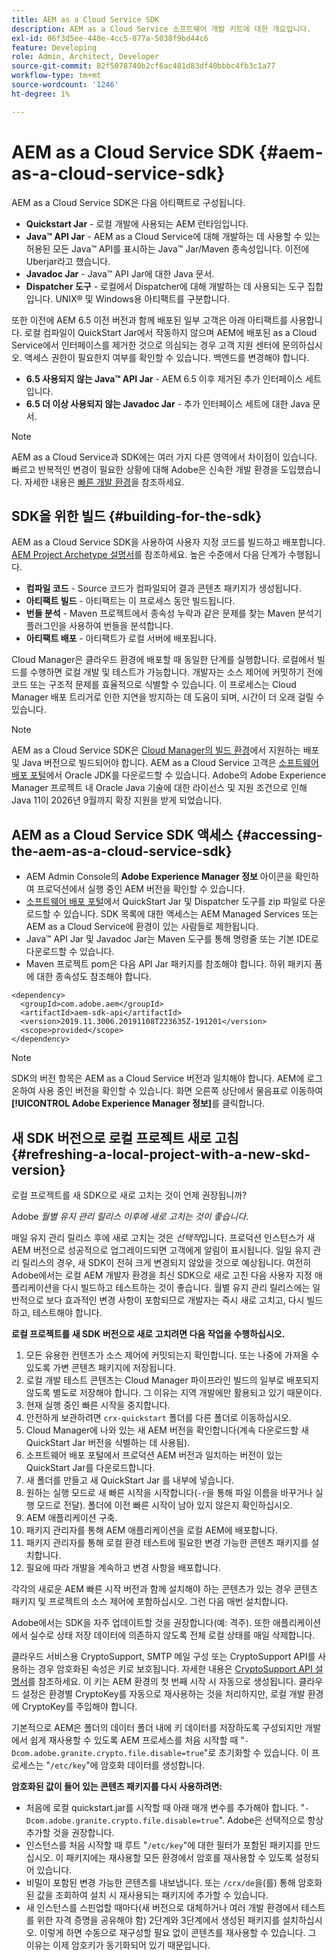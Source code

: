 ```yaml
---
title: AEM as a Cloud Service SDK
description: AEM as a Cloud Service 소프트웨어 개발 키트에 대한 개요입니다.
exl-id: 06f3d5ee-440e-4cc5-877a-5038f9bd44c6
feature: Developing
role: Admin, Architect, Developer
source-git-commit: 82f5078740b2cf6ac481d83df40bbbc4fb3c1a77
workflow-type: tm+mt
source-wordcount: '1246'
ht-degree: 1%

---
```


# AEM as a Cloud Service SDK {#aem-as-a-cloud-service-sdk}

AEM as a Cloud Service SDK은 다음 아티팩트로 구성됩니다.

* **Quickstart Jar** - 로컬 개발에 사용되는 AEM 런타임입니다.
* **Java™ API Jar** - AEM as a Cloud Service에 대해 개발하는 데 사용할 수 있는 허용된 모든 Java™ API를 표시하는 Java™ Jar/Maven 종속성입니다. 이전에 Uberjar라고 했습니다.
* **Javadoc Jar** - Java™ API Jar에 대한 Java 문서.
* **Dispatcher 도구** - 로컬에서 Dispatcher에 대해 개발하는 데 사용되는 도구 집합입니다. UNIX® 및 Windows용 아티팩트를 구분합니다.

또한 이전에 AEM 6.5 이전 버전과 함께 배포된 일부 고객은 아래 아티팩트를 사용합니다. 로컬 컴파일이 QuickStart Jar에서 작동하지 않으며 AEM에 배포된 as a Cloud Service에서 인터페이스를 제거한 것으로 의심되는 경우 고객 지원 센터에 문의하십시오. 액세스 권한이 필요한지 여부를 확인할 수 있습니다. 백엔드를 변경해야 합니다.

* **6.5 사용되지 않는 Java™ API Jar** - AEM 6.5 이후 제거된 추가 인터페이스 세트입니다.
* **6.5 더 이상 사용되지 않는 Javadoc Jar** - 추가 인터페이스 세트에 대한 Java 문서.

>[!NOTE]
> 
> AEM as a Cloud Service과 SDK에는 여러 가지 다른 영역에서 차이점이 있습니다. 빠르고 반복적인 변경이 필요한 상황에 대해 Adobe은 신속한 개발 환경을 도입했습니다. 자세한 내용은 [빠른 개발 환경](/help/implementing/developing/introduction/rapid-development-environments.md)을 참조하세요.

## SDK을 위한 빌드 {#building-for-the-sdk}

AEM as a Cloud Service SDK을 사용하여 사용자 지정 코드를 빌드하고 배포합니다. [AEM Project Archetype 설명서](https://experienceleague.adobe.com/ko/docs/experience-manager-core-components/using/developing/archetype/using)를 참조하세요. 높은 수준에서 다음 단계가 수행됩니다.

* **컴파일 코드** - Source 코드가 컴파일되어 결과 콘텐츠 패키지가 생성됩니다.
* **아티팩트 빌드** - 아티팩트는 이 프로세스 동안 빌드됩니다.
* **번들 분석** - Maven 프로젝트에서 종속성 누락과 같은 문제를 찾는 Maven 분석기 플러그인을 사용하여 번들을 분석합니다.
* **아티팩트 배포** - 아티팩트가 로컬 서버에 배포됩니다.

Cloud Manager은 클라우드 환경에 배포할 때 동일한 단계를 실행합니다. 로컬에서 빌드를 수행하면 로컬 개발 및 테스트가 가능합니다. 개발자는 소스 제어에 커밋하기 전에 코드 또는 구조적 문제를 효율적으로 식별할 수 있습니다. 이 프로세스는 Cloud Manager 배포 트리거로 인한 지연을 방지하는 데 도움이 되며, 시간이 더 오래 걸릴 수 있습니다.

>[!NOTE]
>
>AEM as a Cloud Service SDK은 [Cloud Manager의 빌드 환경](/help/implementing/cloud-manager/getting-access-to-aem-in-cloud/build-environment-details.md)에서 지원하는 배포 및 Java 버전으로 빌드되어야 합니다. AEM as a Cloud Service 고객은 [소프트웨어 배포 포털](https://experience.adobe.com/#/downloads/content/software-distribution/en/aemcloud.html)에서 Oracle JDK를 다운로드할 수 있습니다. Adobe의 Adobe Experience Manager 프로젝트 내 Oracle Java 기술에 대한 라이선스 및 지원 조건으로 인해 Java 11이 2026년 9월까지 확장 지원을 받게 되었습니다.

## AEM as a Cloud Service SDK 액세스 {#accessing-the-aem-as-a-cloud-service-sdk}

* AEM Admin Console의 **Adobe Experience Manager 정보** 아이콘을 확인하여 프로덕션에서 실행 중인 AEM 버전을 확인할 수 있습니다.
* [소프트웨어 배포 포털](https://experience.adobe.com/#/downloads/content/software-distribution/en/aemcloud.html)에서 QuickStart Jar 및 Dispatcher 도구를 zip 파일로 다운로드할 수 있습니다. SDK 목록에 대한 액세스는 AEM Managed Services 또는 AEM as a Cloud Service에 환경이 있는 사람들로 제한됩니다.
* Java™ API Jar 및 Javadoc Jar는 Maven 도구를 통해 명령줄 또는 기본 IDE로 다운로드할 수 있습니다.
* Maven 프로젝트 pom은 다음 API Jar 패키지를 참조해야 합니다. 하위 패키지 폼에 대한 종속성도 참조해야 합니다.

```
<dependency>
  <groupId>com.adobe.aem</groupId>
  <artifactId>aem-sdk-api</artifactId>
  <version>2019.11.3006.20191108T223635Z-191201</version>
  <scope>provided</scope>
</dependency>
```

>[!NOTE]
>
>SDK의 버전 항목은 AEM as a Cloud Service 버전과 일치해야 합니다. AEM에 로그온하여 사용 중인 버전을 확인할 수 있습니다. 화면 오른쪽 상단에서 물음표로 이동하여 **[!UICONTROL Adobe Experience Manager 정보]**&#x200B;를 클릭합니다.


## 새 SDK 버전으로 로컬 프로젝트 새로 고침 {#refreshing-a-local-project-with-a-new-skd-version}

로컬 프로젝트를 새 SDK으로 새로 고치는 것이 언제 권장됩니까?

Adobe *월별 유지 관리 릴리스 이후에 새로 고치는 것이 좋습니다*.

매일 유지 관리 릴리스 후에 새로 고치는 것은 *선택적*&#x200B;입니다. 프로덕션 인스턴스가 새 AEM 버전으로 성공적으로 업그레이드되면 고객에게 알림이 표시됩니다. 일일 유지 관리 릴리스의 경우, 새 SDK이 전혀 크게 변경되지 않았을 것으로 예상됩니다. 여전히 Adobe에서는 로컬 AEM 개발자 환경을 최신 SDK으로 새로 고친 다음 사용자 지정 애플리케이션을 다시 빌드하고 테스트하는 것이 좋습니다. 월별 유지 관리 릴리스에는 일반적으로 보다 효과적인 변경 사항이 포함되므로 개발자는 즉시 새로 고치고, 다시 빌드하고, 테스트해야 합니다.

**로컬 프로젝트를 새 SDK 버전으로 새로 고치려면 다음 작업을 수행하십시오.**

1. 모든 유용한 컨텐츠가 소스 제어에 커밋되는지 확인합니다. 또는 나중에 가져올 수 있도록 가변 콘텐츠 패키지에 저장됩니다.
1. 로컬 개발 테스트 콘텐츠는 Cloud Manager 파이프라인 빌드의 일부로 배포되지 않도록 별도로 저장해야 합니다. 그 이유는 지역 개발에만 활용되고 있기 때문이다.
1. 현재 실행 중인 빠른 시작을 중지합니다.
1. 안전하게 보관하려면 `crx-quickstart` 폴더를 다른 폴더로 이동하십시오.
1. Cloud Manager에 나와 있는 새 AEM 버전을 확인합니다(계속 다운로드할 새 QuickStart Jar 버전을 식별하는 데 사용됨).
1. 소프트웨어 배포 포털에서 프로덕션 AEM 버전과 일치하는 버전이 있는 QuickStart Jar를 다운로드합니다.
1. 새 폴더를 만들고 새 QuickStart Jar 를 내부에 넣습니다.
1. 원하는 실행 모드로 새 빠른 시작을 시작합니다(`-r`을 통해 파일 이름을 바꾸거나 실행 모드로 전달).
폴더에 이전 빠른 시작이 남아 있지 않은지 확인하십시오.
1. AEM 애플리케이션 구축.
1. 패키지 관리자를 통해 AEM 애플리케이션을 로컬 AEM에 배포합니다.
1. 패키지 관리자를 통해 로컬 환경 테스트에 필요한 변경 가능한 콘텐츠 패키지를 설치합니다.
1. 필요에 따라 개발을 계속하고 변경 사항을 배포합니다.

각각의 새로운 AEM 빠른 시작 버전과 함께 설치해야 하는 콘텐츠가 있는 경우 콘텐츠 패키지 및 프로젝트의 소스 제어에 포함하십시오. 그런 다음 매번 설치합니다.

Adobe에서는 SDK을 자주 업데이트할 것을 권장합니다(예: 격주). 또한 애플리케이션에서 실수로 상태 저장 데이터에 의존하지 않도록 전체 로컬 상태를 매일 삭제합니다.

클라우드 서비스용 CryptoSupport, SMTP 메일 구성 또는 CryptoSupport API를 사용하는 경우 암호화된 속성은 키로 보호됩니다. 자세한 내용은 [CryptoSupport API 설명서](https://developer.adobe.com/experience-manager/reference-materials/cloud-service/javadoc/com/adobe/granite/crypto/CryptoSupport.html)를 참조하세요. 이 키는 AEM 환경의 첫 번째 시작 시 자동으로 생성됩니다. 클라우드 설정은 환경별 CryptoKey를 자동으로 재사용하는 것을 처리하지만, 로컬 개발 환경에 CryptoKey를 주입해야 합니다.

기본적으로 AEM은 폴더의 데이터 폴더 내에 키 데이터를 저장하도록 구성되지만 개발에서 쉽게 재사용할 수 있도록 AEM 프로세스를 처음 시작할 때 &quot;`-Dcom.adobe.granite.crypto.file.disable=true`&quot;로 초기화할 수 있습니다. 이 프로세스는 &quot;`/etc/key`&quot;에 암호화 데이터를 생성합니다.

**암호화된 값이 들어 있는 콘텐츠 패키지를 다시 사용하려면:**

* 처음에 로컬 quickstart.jar를 시작할 때 아래 매개 변수를 추가해야 합니다. &quot;`-Dcom.adobe.granite.crypto.file.disable=true`&quot;. Adobe은 선택적으로 항상 추가할 것을 권장합니다.
* 인스턴스를 처음 시작할 때 루트 &quot;`/etc/key`&quot;에 대한 필터가 포함된 패키지를 만드십시오. 이 패키지에는 재사용할 모든 환경에서 암호를 재사용할 수 있도록 설정되어 있습니다.
* 비밀이 포함된 변경 가능한 콘텐츠를 내보냅니다. 또는 `/crx/de`을(를) 통해 암호화된 값을 조회하여 설치 시 재사용되는 패키지에 추가할 수 있습니다.
* 새 인스턴스를 스핀업할 때마다(새 버전으로 대체하거나 여러 개발 환경에서 테스트를 위한 자격 증명을 공유해야 함) 2단계와 3단계에서 생성된 패키지를 설치하십시오. 이렇게 하면 수동으로 재구성할 필요 없이 콘텐츠를 재사용할 수 있습니다. 그 이유는 이제 암호키가 동기화되어 있기 때문입니다.

